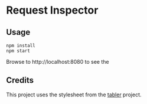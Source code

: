 # Request Inspector

## Usage

```
npm install
npm start
```

Browse to http://localhost:8080 to see the 

## Credits

This project uses the stylesheet from the [tabler](https://github.com/tabler/tabler) project.
